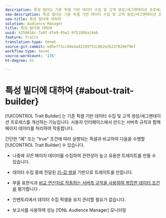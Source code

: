 ```yaml
---
description: 특성 빌더는 기존 픽셀 기반 데이터 수집 및 고객 생성/세그멘테이션 프로세스를 개선하는 기능입니다. 사용자 인터페이스에서 만드는 서버측 규칙과 함께 페이지 데이터를 처리하여 작동합니다.
seo-description: 특성 빌더는 기존 픽셀 기반 데이터 수집 및 고객 생성/세그멘테이션 프로세스를 개선하는 기능입니다. 사용자 인터페이스에서 만드는 서버측 규칙과 함께 페이지 데이터를 처리하여 작동합니다.
seo-title: 특성 빌더에 대하여
solution: Audience Manager
title: 특성 빌더에 대하여
uuid: 4258616c-7a9f-4fe9-95e2-9f51896a14ab
feature: Traits
translation-type: tm+mt
source-git-commit: e05eff3cc04e4a82399752c862e2b2370286f96f
workflow-type: tm+mt
source-wordcount: '176'
ht-degree: 5%

---
```



# 특성 빌더에 대하여 {#about-trait-builder}

[!UICONTROL Trait Builder] 는 기존 픽셀 기반 데이터 수집 및 고객 생성/세그멘테이션 프로세스를 개선하는 기능입니다. 사용자 인터페이스에서 만드는 서버측 규칙과 함께 페이지 데이터를 처리하여 작동합니다.

<!-- c_tb_about.xml -->

간단한 &quot;예&quot; 또는 &quot;true&quot; 조건에 따라 실행되는 픽셀과 비교하여 다음을 수행할 [!UICONTROL Trait Builder] 수 있습니다.

* 나중에 *모든* 페이지 데이터를 수집하여 관련성이 높고 유용한 트레이트를 만들 수 있습니다.
* 데이터 수집 중에 전달된 [키-값 쌍을](../../reference/key-value-pairs-explained.md) 기반으로 트레이트를 만듭니다.
* 부울 표현식과 [비교 연산자로 작동하는 서버측 규칙을 사용하여 복잡한 데이터 조건을](../../reference/boolean-expressions-tsb.md) 평가합니다 [](../../features/traits/trait-comparison-operators.md).

* 인벤토리에서 데이터 수집 픽셀을 유지 관리할 필요가 없습니다.
* 보고서를 사용하여 성능 [!DNL Audience Manager] 모니터링
